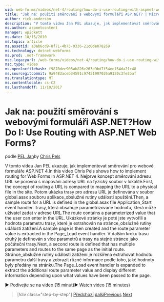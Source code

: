 ```yaml
---
uid: web-forms/videos/net-4/routing/how-do-i-use-routing-with-aspnet-web-forms
title: "Jak na: použití směrování s webovými formuláři ASP.NET? | Microsoft Docs"
author: rick-anderson
description: "V tomto videu Jan PEL ukazuje, jak implementovat směrování pro webové formuláře ASP.NET 4. Nejprve koncept směrování adresu URL se porovná s mapování adresy URL na p..."
ms.author: aspnetcontent
manager: wpickett
ms.date: 10/15/2010
ms.topic: article
ms.assetid: a3ab6cd9-8f71-4b73-9336-21c0de078269
ms.technology: dotnet-webforms
ms.prod: .net-framework
msc.legacyurl: /web-forms/videos/net-4/routing/how-do-i-use-routing-with-aspnet-web-forms
msc.type: video
ms.openlocfilehash: f9870dec903ab826e263e9bd7f54ee154da21c48
ms.sourcegitcommit: 9a9483aceb34591c97451997036a9120c3fe2baf
ms.translationtype: MT
ms.contentlocale: cs-CZ
ms.lasthandoff: 11/10/2017
---
```

<a name="how-do-i-use-routing-with-aspnet-web-forms"></a><span data-ttu-id="6ac19-105">Jak na: použití směrování s webovými formuláři ASP.NET?</span><span class="sxs-lookup"><span data-stu-id="6ac19-105">How Do I: Use Routing with ASP.NET Web Forms?</span></span>
====================
<span data-ttu-id="6ac19-106">podle [PEL Jan](https://twitter.com/chrispels)</span><span class="sxs-lookup"><span data-stu-id="6ac19-106">by [Chris Pels](https://twitter.com/chrispels)</span></span>

<span data-ttu-id="6ac19-107">V tomto videu Jan PEL ukazuje, jak implementovat směrování pro webové formuláře ASP.NET 4.</span><span class="sxs-lookup"><span data-stu-id="6ac19-107">In this video Chris Pels shows how to implement routing for Web Forms in ASP.NET 4.</span></span> <span data-ttu-id="6ac19-108">Nejprve koncept směrování adresu URL se porovná s mapování adresy URL na fyzický soubor v lokalitě.</span><span class="sxs-lookup"><span data-stu-id="6ac19-108">First, the concept of routing a URL is compared to mapping the URL to a physical file in the site.</span></span> <span data-ttu-id="6ac19-109">Potom ukázka trasy pro adresu URL je definována v soubor global.asax souboru aplikace\_obslužné rutiny události spuštění.</span><span class="sxs-lookup"><span data-stu-id="6ac19-109">Then, a sample route for a URL is defined in the global.asax file Application\_Start event handler.</span></span> <span data-ttu-id="6ac19-110">Trasy, která obsahuje parametrizované hodnotu, která může uživatel zadat v adrese URL.</span><span class="sxs-lookup"><span data-stu-id="6ac19-110">The route contains a parameterized value that the user can enter in the URL.</span></span> <span data-ttu-id="6ac19-111">Ukázkové stránky je poté jste vytvořili a hodnota parametru trasy, které je extrahován na stránce\_obslužné rutiny události zatížení.</span><span class="sxs-lookup"><span data-stu-id="6ac19-111">A sample page is then created and the route parameter value is extracted in the Page\_Load event handler.</span></span> <span data-ttu-id="6ac19-112">V dalším kroku trasu druhý je definován s více parametrů a trasy na stejné stránce jako počáteční trasy.</span><span class="sxs-lookup"><span data-stu-id="6ac19-112">Next, a second route is defined that has multiple parameters and routes to the same page as the initial route.</span></span> <span data-ttu-id="6ac19-113">Stránce\_obslužné rutiny události zatížení je rozšířena extrahovat hodnotu parametru další trasy a zobrazit různé informace podle toho, jaké hodnoty byly předány na stránku.</span><span class="sxs-lookup"><span data-stu-id="6ac19-113">The Page\_Load event handler is expanded to extract the additional route parameter value and display different information depending upon what values have been passed to the page.</span></span>

[<span data-ttu-id="6ac19-114">&#9654; Podívejte se na video (15 minut)</span><span class="sxs-lookup"><span data-stu-id="6ac19-114">&#9654; Watch video (15 minutes)</span></span>](https://channel9.msdn.com/Blogs/ASP-NET-Site-Videos/how-do-i-use-routing-with-aspnet-web-forms)

>[!div class="step-by-step"]
<span data-ttu-id="6ac19-115">[Předchozí](aspnet-4-quick-hit-outbound-webforms-routing.md)
[další](how-do-i-work-with-urls-in-aspnet-routing.md)</span><span class="sxs-lookup"><span data-stu-id="6ac19-115">[Previous](aspnet-4-quick-hit-outbound-webforms-routing.md)
[Next](how-do-i-work-with-urls-in-aspnet-routing.md)</span></span>
